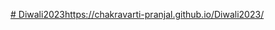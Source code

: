 [# Diwali2023](https://chakravarti-pranjal.github.io/Diwali2023/)https://chakravarti-pranjal.github.io/Diwali2023/
